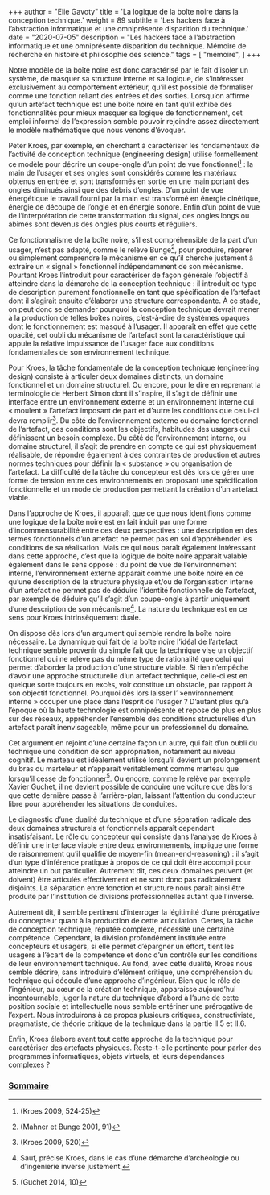 +++
author = "Elie Gavoty"
title = 'La logique de la boîte noire dans la conception technique.'
weight = 89
subtitle =   'Les hackers face à l’abstraction informatique et une omniprésente disparition du technique.'
date = "2020-07-05"
description = "Les hackers face à l’abstraction informatique et une omniprésente disparition du technique. Mémoire de recherche en histoire et philosophie des science."
tags = [
	"mémoire",
]
+++

Notre modèle de la boîte noire est donc caractérisé par le fait d’isoler
un système, de masquer sa structure interne et sa logique, de
s’intéresser exclusivement au comportement extérieur, qu’il est possible
de formaliser comme une fonction reliant des entrées et des sorties.
Lorsqu’on affirme qu’un artefact technique est une boîte noire en tant
qu’il exhibe des fonctionnalités pour mieux masquer sa logique de
fonctionnement, cet emploi informel de l’expression semble pouvoir
rejoindre assez directement le modèle mathématique que nous venons
d’évoquer.

Peter Kroes, par exemple, en cherchant à caractériser les fondamentaux
de l’activité de conception technique (engineering design) utilise
formellement ce modèle pour décrire un coupe-ongle d’un point de vue
fonctionnel[^129] : la main de l’usager et ses ongles sont considérés
comme les matériaux obtenus en entrée et sont transformés en sortie en
une main portant des ongles diminués ainsi que des débris d’ongles. D’un
point de vue énergétique le travail fourni par la main est transformé en
énergie cinétique, énergie de découpe de l’ongle et en énergie sonore.
Enfin d’un point de vue de l’interprétation de cette transformation du
signal, des ongles longs ou abîmés sont devenus des ongles plus courts
et réguliers.

Ce fonctionnalisme de la boîte noire, s’il est compréhensible de la part
d’un usager, n’est pas adapté, comme le relève Bunge[^130], pour
produire, réparer ou simplement comprendre le mécanisme en ce qu’il
cherche justement à extraire un « signal » fonctionnel indépendamment de
son mécanisme. Pourtant Kroes l’introduit pour caractériser de façon
générale l’objectif à atteindre dans la démarche de la conception
technique : il introduit ce type de description purement fonctionnelle
en tant que spécification de l’artefact dont il s’agirait ensuite
d’élaborer une structure correspondante. À ce stade, on peut donc se
demander pourquoi la conception technique devrait mener à la production
de telles boîtes noires, c’est-à-dire de systèmes opaques dont le
fonctionnement est masqué à l’usager. Il apparaît en effet que cette
opacité, cet oubli du mécanisme de l’artefact sont la caractéristique
qui appuie la relative impuissance de l’usager face aux conditions
fondamentales de son environnement technique.

Pour Kroes, la tâche fondamentale de la conception technique
(engineering design) consiste à articuler deux domaines distincts, un
domaine fonctionnel et un domaine structurel. Ou encore, pour le dire en
reprenant la terminologie de Herbert Simon dont il s’inspire, il s’agit
de définir une interface entre un environnement externe et un
environnement interne qui « moulent » l’artefact imposant de part et
d’autre les conditions que celui-ci devra remplir[^131]. Du côté de
l’environnement externe ou domaine fonctionnel de l’artefact, ces
conditions sont les objectifs, habitudes des usagers qui définissent un
besoin complexe. Du côté de l’environnement interne, ou domaine
structurel, il s’agit de prendre en compte ce qui est physiquement
réalisable, de répondre également à des contraintes de production et
autres normes techniques pour définir la « substance » ou organisation
de l’artefact. La difficulté de la tâche du concepteur est dès lors de
gérer une forme de tension entre ces environnements en proposant une
spécification fonctionnelle et un mode de production permettant la
création d’un artefact viable.

Dans l’approche de Kroes, il apparaît que ce que nous identifions comme
une logique de la boîte noire est en fait induit par une forme
d’incommensurabilité entre ces deux perspectives : une description en
des termes fonctionnels d’un artefact ne permet pas en soi d’appréhender
les conditions de sa réalisation. Mais ce qui nous paraît également
intéressant dans cette approche, c’est que la logique de boîte noire
apparaît valable également dans le sens opposé : du point de vue de
l’environnement interne, l’environnement externe apparaît comme une
boîte noire en ce qu’une description de la structure physique et/ou de
l’organisation interne d’un artefact ne permet pas de déduire l’identité
fonctionnelle de l’artefact, par exemple de déduire qu’il s’agit d’un
coupe-ongle à partir uniquement d’une description de son
mécanisme[^132]. La nature du technique est en ce sens pour Kroes
intrinsèquement duale.

On dispose dès lors d’un argument qui semble rendre la boîte noire
nécessaire. La dynamique qui fait de la boîte noire l’idéal de
l’artefact technique semble provenir du simple fait que la technique
vise un objectif fonctionnel qui ne relève pas du même type de
rationalité que celui qui permet d’aborder la production d’une structure
viable. Si rien n’empêche d’avoir une approche structurelle d’un
artefact technique, celle-ci est en quelque sorte toujours en excès,
voir constitue un obstacle, par rapport à son objectif fonctionnel.
Pourquoi dès lors laisser l’ »environnement interne » occuper une place
dans l’esprit de l’usager ? D’autant plus qu’à l’époque où la haute
technologie est omniprésente et repose de plus en plus sur des réseaux,
appréhender l’ensemble des conditions structurelles d’un artefact paraît
inenvisageable, même pour un professionnel du domaine.

Cet argument en rejoint d’une certaine façon un autre, qui fait d’un
oubli du technique une condition de son appropriation, notamment au
niveau cognitif. Le marteau est idéalement utilisé lorsqu’il devient un
prolongement du bras du marteleur et n’apparaît véritablement comme
marteau que lorsqu’il cesse de fonctionner[^133]. Ou encore, comme le
relève par exemple Xavier Guchet, il ne devient possible de conduire une
voiture que dès lors que cette dernière passe à l’arrière-plan, laissant
l’attention du conducteur libre pour appréhender les situations de
conduites.

Le diagnostic d’une dualité du technique et d’une séparation radicale
des deux domaines structurels et fonctionnels apparaît cependant
insatisfaisant. Le rôle du concepteur qui consiste dans l’analyse de
Kroes à définir une interface viable entre deux environnements, implique
une forme de raisonnement qu’il qualifie de moyen-fin
(mean-end-reasoning) : il s’agit d’un type d’inférence pratique à propos
de ce qui doit être accompli pour atteindre un but particulier.
Autrement dit, ces deux domaines peuvent (et doivent) être articulés
effectivement et ne sont donc pas radicalement disjoints. La séparation
entre fonction et structure nous paraît ainsi être produite par
l’institution de divisions professionnelles autant que l’inverse.

Autrement dit, il semble pertinent d’interroger la légitimité d’une
prérogative du concepteur quant à la production de cette articulation.
Certes, la tâche de conception technique, réputée complexe, nécessite
une certaine compétence. Cependant, la division profondément instituée
entre concepteurs et usagers, si elle permet d’épargner un effort, tient
les usagers à l’écart de la compétence et donc d’un contrôle sur les
conditions de leur environnement technique. Au fond, avec cette dualité,
Kroes nous semble décrire, sans introduire d’élément critique, une
compréhension du technique qui découle d’une approche d’ingénieur. Bien
que le rôle de l’ingénieur, au cœur de la création technique, apparaisse
aujourd’hui incontournable, juger la nature du technique d’abord à
l’aune de cette position sociale et intellectuelle nous semble entériner
une prérogative de l’expert. Nous introduirons à ce propos plusieurs
critiques, constructiviste, pragmatiste, de théorie critique de la
technique dans la partie II.5 et II.6.

Enfin, Kroes élabore avant tout cette approche de la technique pour
caractériser des artefacts physiques. Reste-t-elle pertinente pour
parler des programmes informatiques, objets virtuels, et leurs
dépendances complexes ?

[^129]:  (Kroes 2009, 524‑25)

[^130]:  (Mahner et Bunge 2001, 91)

[^131]:  (Kroes 2009, 520)

[^132]:  Sauf, précise Kroes, dans le cas d’une démarche d’archéologie
    ou d’ingénierie inverse justement.

[^133]:  (Guchet 2014, 10)

### [Sommaire](../01-sommaire)
